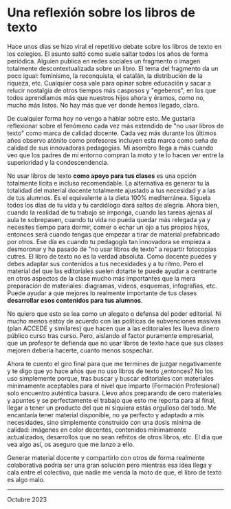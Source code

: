 # Una reflexión sobre los libros de texto


Hace unos días se hizo viral el repetitivo debate sobre los libros de texto en
los colegios. El asunto saltó como suele saltar todos los años de forma
periódica. Alguien publica en redes sociales un fragmento o imagen totalmente
descontextualizada sobre un libro. El tema del fragmento da un poco igual:
feminismo, la reconquista, el catalán, la distribución de la riqueza,
etc. Cualquier cosa vale para opinar sobre educación y sacar a relucir nostalgia
de otros tiempos más casposos y "egeberos", en los que todos aprendíamos más que
nuestros hijos ahora y éramos, como no, mucho más listos. No hay más que ver
donde hemos llegado, claro.

De cualquier forma hoy no vengo a hablar sobre esto. Me gustaría reflexionar
sobre el fenómeno cada vez más extendido de "no usar libros de texto" como marca
de calidad docente. Cada vez más durante los últimos años observo atónito como
profesores incluyen esta marca como seña de calidad de sus innovadoras
pedagogías. Mi asombro llega a más cuando veo que los padres de mi entorno
compran la moto y te lo hacen ver entre la superioridad y la condescendencia.

No usar libros de texto **como apoyo para tus clases** es una opción totalmente
lícita e incluso recomendable. La alternativa es generar tu la totalidad del
material docente totalmente ajustado a tus necesidad y a las de tus alumnos. Es
el equivalente a la dieta 100% mediterránea. Síguela todos los días de tu vida y
tu cardiólogo dará saltos de alegría. Ahora bien, cuando la realidad de tu
trabajo se imponga, cuando las tareas ajenas al aula te sobrepasen, cuando tu
vida no pueda quedar más relegada ya y necesites tiempo para dormir, comer o
echar un ojo a tus propios hijos, entonces será cuando tengas que empezar a
tirar de material prefabricado por otros. Ese día es cuando tu pedagogía tan
innovadora se empieza a desmoronar y ha pasado de "no usar libros de texto" a
repartir fotocopias cutres. El libro de texto no es la verdad absoluta. Como
docente puedes y debes adaptar sus contenidos a tus necesidades y a tu
ritmo. Pero el material del que las editoriales suelen dotarte te puede ayudar a
centrarte en otros aspectos de la clase mucho más importantes que la mera
preparación de materiales: diagramas, vídeos, esquemas, infografías, etc. Puede
ayudar a que mejores lo realmente importante de tus clases **desarrollar esos
contenidos para tus alumnos**.

No quiero que esto se lea como un alegato o defensa del poder editorial. Ni
mucho menos estoy de acuerdo con las políticas de subvenciones masivas (plan
ACCEDE y similares) que hacen que a las editoriales les llueva dinero público
curso tras curso. Pero, aislando el factor puramente empresarial, que un
profesor te defienda que no usar libros de texto hace que sus clases mejoren
debería hacerte, cuanto menos sospechar.

Ahora te cuento el giro final para que me termines de juzgar negativamente y te
digo que yo hace años que no uso libros de texto ¿entonces? No los uso
simplemente porque, tras buscar y buscar editoriales con materiales mínimamente
aceptables para el nivel que imparto (Formación Profesional) solo encuentro
auténtica basura. Llevo años preparando de cero materiales y apuntes y se
perfectamente el trabajo que esto me reporta para al final, llegar a tener un
producto del que ni siquiera estás orgulloso del todo. Me encantaría tener
material disponible, no ya perfecto y adaptado a mis necesidades, sino
simplemente construido con una dosis mínima de calidad: imágenes en color
decentes, contenidos mínimamente actualizados, desarrollos que no sean refritos
de otros libros, etc. El día que vea algo así, os aseguro que me lanzo a ello.

Generar material docente y compartirlo con otros de forma realmente colaborativa
podría ser una gran solución pero mientras esa idea llega y cala entre el
colectivo, que nadie me venda la moto de que, el libro de texto es algo malo.

---

Octubre 2023
